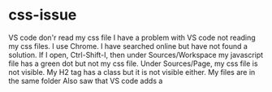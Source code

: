 # css-issue
VS code don'r read my css file
I have a problem with VS code not reading my css files.
I use Chrome. I have searched online but have not found a solution. If I open, Ctrl-Shift-I, then under Sources/Workspace my javascript file has a green dot but not my css file.
Under Sources/Page, my css file is not visible. My H2 tag has a class but it is not visible either. My files are in the same folder
Also saw that VS code adds a <script> tag to my html file, might not matter.
I have emptied the cache memory and done everything I can but it still doesn't work. What can I do? (I've also tested Firefox, same problem) Soon the computer goes out the window and I have to start knitting.
Please help me…



/Stefan
